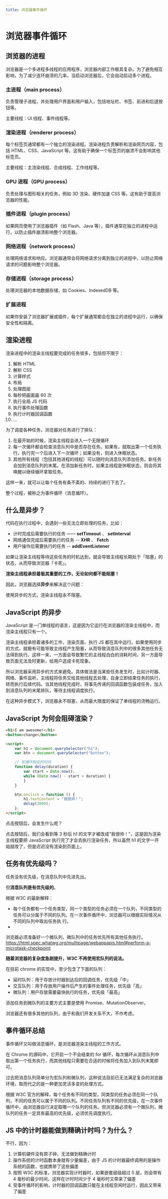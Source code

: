 ```yaml
---
title: 浏览器事件循环
---
```


<script setup>
import ImgLoader from '../../components/img-loader.vue'
</script>

# 浏览器事件循环

## 浏览器的进程

浏览器是⼀个多进程多线程的应⽤程序，浏览器内部⼯作极其复杂。为了避免相互影响，为了减少连环崩溃的⼏率，当启动浏览器后，它会⾃动启动多个进程。

### 主进程（main process）

负责管理子进程，并处理用户界面和用户输入，包括地址栏、书签、前进和后退按钮等。

主要线程：UI 线程、事件线程等。

### 渲染进程（renderer process）

每个标签页通常都有一个独立的渲染进程。渲染进程负责解析和渲染网页内容，包括 HTML、CSS、JavaScript 等。这有助于确保一个标签页的崩溃不会影响其他标签页。

主要线程：主渲染线程、合成线程、工作线程等。

### GPU 进程（GPU process）

负责处理与图形相关的任务，例如 3D 渲染、硬件加速 CSS 等。这有助于提高浏览器的性能。

### 插件进程（plugin process）

如果网页使用了浏览器插件（如 Flash、Java 等），插件通常在独立的进程中运行，以防止插件崩溃影响整个浏览器。

### 网络进程（network process）

处理网络请求和响应。浏览器通常会将网络请求分离到独立的进程中，以防止网络请求的问题影响整个浏览器。

### 存储进程（storage process）

处理浏览器的本地数据存储，如 Cookies、IndexedDB 等。

### 扩展进程

如果你安装了浏览器扩展或插件，每个扩展通常都会在独立的进程中运行，以确保安全性和隔离。

## 渲染进程

渲染进程中的渲染主线程要完成的任务很多，包括但不限于：

1. 解析 HTML
2. 解析 CSS
3. 计算样式
4. 布局
5. 处理图层
6. 每秒把画面画 60 次
7. 执行全局 JS 代码
8. 执行事件处理函数
9. 执行计时器回调函数
10. ...

为了调度各种任务，浏览器对任务进行了排队：

1. 在最开始的时候，渲染主线程会进入一个无限循环
2. 每一次循环都会检查消息队列中是否存在任务。如果有，就取出第⼀个任务执⾏，执⾏完⼀个后进⼊下⼀次循环；如果没有，则进⼊休眠状态。
3. 其他所有线程（包括其他进程的线程）可以随时向消息队列添加任务。新任务会加到消息队列的末尾。在添加新任务时，如果主线程是休眠状态，则会将其唤醒以继续循环拿取任务。

这样⼀来，就可以让每个任务有条不紊的、持续的进⾏下去了。

整个过程，被称之为事件循环（消息循环）。

<ImgLoader src="./event-loop/1.png" />

## 什么是异步？

代码在执⾏过程中，会遇到⼀些⽆法⽴即处理的任务，⽐如：

- 计时完成后需要执⾏的任务 —— **setTimeout** 、 **setInterval**
- ⽹络通信完成后需要执⾏的任务 -- **XHR** 、 **Fetch**
- ⽤户操作后需要执⾏的任务 -- **addEventListener**

如果让渲染主线程等待这些任务的时机达到，就会导致主线程⻓期处于「阻塞」的状态，从⽽导致浏览器「卡死」。

<ImgLoader src="./event-loop/2.png" />

**渲染主线程承担着极其重要的⼯作，⽆论如何都不能阻塞！**

因此，浏览器选择**异步**来解决这个问题：

<ImgLoader src="./event-loop/3.png" />

使⽤异步的⽅式，渲染主线程永不阻塞。

## JavaScript 的异步

JavaScript 是⼀⻔单线程的语⾔，这是因为它运⾏在浏览器的渲染主线程中，⽽渲染主线程只有⼀个。

渲染主线程承担着诸多的⼯作，渲染⻚⾯、执⾏ JS
都在其中运⾏。如果使⽤同步的⽅式，就极有可能导致主线程产⽣阻塞，从⽽导致消息队列中的很多其他任务⽆法得到执⾏。这样⼀来，⼀⽅⾯会导致繁忙的主线程⽩⽩的消耗时间，另⼀⽅⾯导致⻚⾯⽆法及时更新，给⽤户造成卡死现象。

所以浏览器采⽤异步的⽅式来避免。具体做法是当某些任务发⽣时，⽐如计时器、⽹络、事件监听，主线程将任务交给其他线程去处理，⾃身⽴即结束任务的执⾏，转⽽执⾏后续代码。当其他线程完成时，将事先传递的回调函数包装成任务，加⼊到消息队列的末尾排队，等待主线程调度执⾏。

在这种异步模式下，浏览器永不阻塞，从⽽最⼤限度的保证了单线程的流畅运⾏。

## JavaScript 为何会阻碍渲染？

```html
<h1>I am awesome!</h1>
<button>change</button>

<script>
    var h1 = document.querySelector("h1");
    var btn = document.querySelector("button");

    // 死循环指定的时间
    function delay(duration) {
        var start = Date.now();
        while (Date.now() - start < duration) {
        }
    }

    btn.onclick = function () {
        h1.textContent = "我很帅！";
        delay(3000);
    };
</script>
```

点击按钮后，会发⽣什么呢？

点击按钮后，我们会看到等 3 秒后 h1 的文字才被改成“我很帅！”，这是因为渲染主线程要把 JavaScript 执行完了才会去执行渲染任务，所以虽然
h1 的文字一开始就改了，但是迟迟没有渲染到页面上。

## 任务有优先级吗？

任务没有优先级，在消息队列中先进先出。

但**消息队列是有优先级的**。

根据 W3C 的最新解释：

- 每个任务都有⼀个任务类型，同⼀个类型的任务必须在⼀个队列，不同类型的任务可以分属于不同的队列。在⼀次事件循环中，浏览器可以根据实际情况从不同的队列中取出任务执
  ⾏。
-
浏览器必须准备好⼀个微队列，微队列中的任务优先所有其他任务执⾏。https://html.spec.whatwg.org/multipage/webappapis.html#perform-a-microtask-checkpoint

**随着浏览器的复杂度急剧提升，W3C 不再使⽤宏队列的说法。**

在⽬前 chrome 的实现中，⾄少包含了下⾯的队列：

- 延时队列：⽤于存放计时器到达后的回调任务，优先级「中」
- 交互队列：⽤于存放⽤户操作后产⽣的事件处理任务，优先级「⾼」
- 微队列：⽤户存放需要最快执⾏的任务，优先级「最⾼」

添加任务到微队列的主要⽅式主要是使⽤ Promise、MutationObserver。

浏览器还有很多其他的队列，由于和我们开发关系不⼤，不作考虑。

## 事件循环总结

事件循环⼜叫做消息循环，是浏览器渲染主线程的⼯作⽅式。

在 Chrome 的源码中，它开启⼀个不会结束的 for 循环，每次循环从消息队列中取出第⼀个任务执⾏，⽽其他线程只需要在合适的时候将任务加⼊到队列末尾即可。

过去把消息队列简单分为宏队列和微队列，这种说法⽬前已⽆法满⾜复杂的浏览器环境，取⽽代之的是⼀种更加灵活多变的处理⽅式。

根据 W3C
官⽅的解释，每个任务有不同的类型，同类型的任务必须在同⼀个队列，不同的任务可以属于不同的队列。不同任务队列有不同的优先级，在⼀次事件循环中，由浏览器⾃⾏决定取哪⼀个队列的任务。但浏览器必须有⼀个微队列，微队列的任务⼀定具有最⾼的优先级，必须优先调度执⾏。

## JS 中的计时器能做到精确计时吗？为什么？

不⾏，因为：

1. 计算机硬件没有原⼦钟，⽆法做到精确计时
2. 操作系统的计时函数本身就有少量偏差，由于 JS 的计时器最终调⽤的是操作系统的函数，也就携带了这些偏差
3. 按照 W3C 的标准，浏览器实现计时器时，如果嵌套层级超过 5 层，则会带有 4 毫秒的最少时间，这样在计时时间少于 4 毫秒时⼜带来了偏差
4. 受事件循环的影响，计时器的回调函数只能在主线程空闲时运⾏，因此⼜带来了偏差
